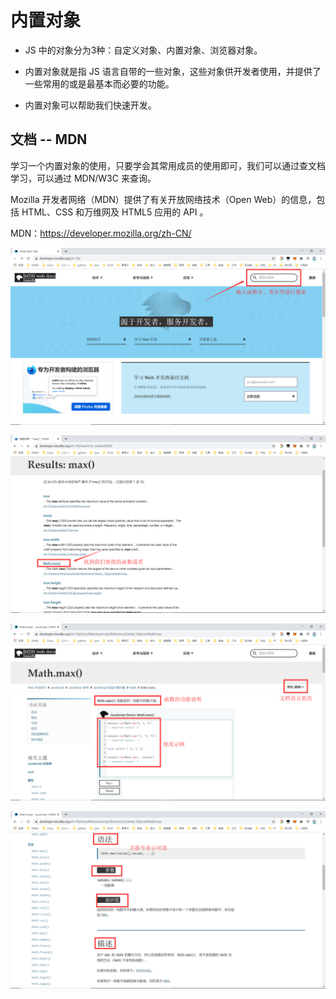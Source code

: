 # 内置对象

- JS 中的对象分为3种：自定义对象、内置对象、浏览器对象。

- 内置对象就是指 JS 语言自带的一些对象，这些对象供开发者使用，并提供了一些常用的或是最基本而必要的功能。

- 内置对象可以帮助我们快速开发。

## 文档 -- MDN

学习一个内置对象的使用，只要学会其常用成员的使用即可，我们可以通过查文档学习，可以通过 MDN/W3C 来查询。

Mozilla 开发者网络（MDN）提供了有关开放网络技术（Open Web）的信息，包括 HTML、CSS 和万维网及 HTML5 应用的 API 。

MDN：https://developer.mozilla.org/zh-CN/

![image-20200729171500820](.img/image-20200729171500820.png)

![image-20200729171628507](.img/image-20200729171628507.png)

![image-20200729171810320](.img/image-20200729171810320.png)

![image-20200729172021481](.img/image-20200729172021481.png)



